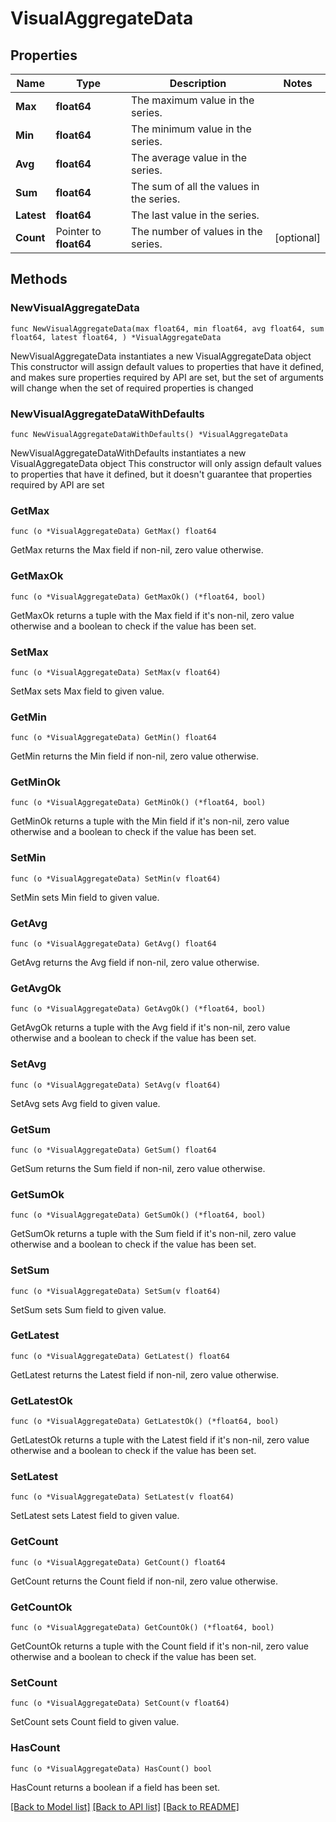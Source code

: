 # VisualAggregateData

## Properties

Name | Type | Description | Notes
------------ | ------------- | ------------- | -------------
**Max** | **float64** | The maximum value in the series. | 
**Min** | **float64** | The minimum value in the series. | 
**Avg** | **float64** | The average value in the series. | 
**Sum** | **float64** | The sum of all the values in the series. | 
**Latest** | **float64** | The last value in the series. | 
**Count** | Pointer to **float64** | The number of values in the series. | [optional] 

## Methods

### NewVisualAggregateData

`func NewVisualAggregateData(max float64, min float64, avg float64, sum float64, latest float64, ) *VisualAggregateData`

NewVisualAggregateData instantiates a new VisualAggregateData object
This constructor will assign default values to properties that have it defined,
and makes sure properties required by API are set, but the set of arguments
will change when the set of required properties is changed

### NewVisualAggregateDataWithDefaults

`func NewVisualAggregateDataWithDefaults() *VisualAggregateData`

NewVisualAggregateDataWithDefaults instantiates a new VisualAggregateData object
This constructor will only assign default values to properties that have it defined,
but it doesn't guarantee that properties required by API are set

### GetMax

`func (o *VisualAggregateData) GetMax() float64`

GetMax returns the Max field if non-nil, zero value otherwise.

### GetMaxOk

`func (o *VisualAggregateData) GetMaxOk() (*float64, bool)`

GetMaxOk returns a tuple with the Max field if it's non-nil, zero value otherwise
and a boolean to check if the value has been set.

### SetMax

`func (o *VisualAggregateData) SetMax(v float64)`

SetMax sets Max field to given value.


### GetMin

`func (o *VisualAggregateData) GetMin() float64`

GetMin returns the Min field if non-nil, zero value otherwise.

### GetMinOk

`func (o *VisualAggregateData) GetMinOk() (*float64, bool)`

GetMinOk returns a tuple with the Min field if it's non-nil, zero value otherwise
and a boolean to check if the value has been set.

### SetMin

`func (o *VisualAggregateData) SetMin(v float64)`

SetMin sets Min field to given value.


### GetAvg

`func (o *VisualAggregateData) GetAvg() float64`

GetAvg returns the Avg field if non-nil, zero value otherwise.

### GetAvgOk

`func (o *VisualAggregateData) GetAvgOk() (*float64, bool)`

GetAvgOk returns a tuple with the Avg field if it's non-nil, zero value otherwise
and a boolean to check if the value has been set.

### SetAvg

`func (o *VisualAggregateData) SetAvg(v float64)`

SetAvg sets Avg field to given value.


### GetSum

`func (o *VisualAggregateData) GetSum() float64`

GetSum returns the Sum field if non-nil, zero value otherwise.

### GetSumOk

`func (o *VisualAggregateData) GetSumOk() (*float64, bool)`

GetSumOk returns a tuple with the Sum field if it's non-nil, zero value otherwise
and a boolean to check if the value has been set.

### SetSum

`func (o *VisualAggregateData) SetSum(v float64)`

SetSum sets Sum field to given value.


### GetLatest

`func (o *VisualAggregateData) GetLatest() float64`

GetLatest returns the Latest field if non-nil, zero value otherwise.

### GetLatestOk

`func (o *VisualAggregateData) GetLatestOk() (*float64, bool)`

GetLatestOk returns a tuple with the Latest field if it's non-nil, zero value otherwise
and a boolean to check if the value has been set.

### SetLatest

`func (o *VisualAggregateData) SetLatest(v float64)`

SetLatest sets Latest field to given value.


### GetCount

`func (o *VisualAggregateData) GetCount() float64`

GetCount returns the Count field if non-nil, zero value otherwise.

### GetCountOk

`func (o *VisualAggregateData) GetCountOk() (*float64, bool)`

GetCountOk returns a tuple with the Count field if it's non-nil, zero value otherwise
and a boolean to check if the value has been set.

### SetCount

`func (o *VisualAggregateData) SetCount(v float64)`

SetCount sets Count field to given value.

### HasCount

`func (o *VisualAggregateData) HasCount() bool`

HasCount returns a boolean if a field has been set.


[[Back to Model list]](../README.md#documentation-for-models) [[Back to API list]](../README.md#documentation-for-api-endpoints) [[Back to README]](../README.md)


